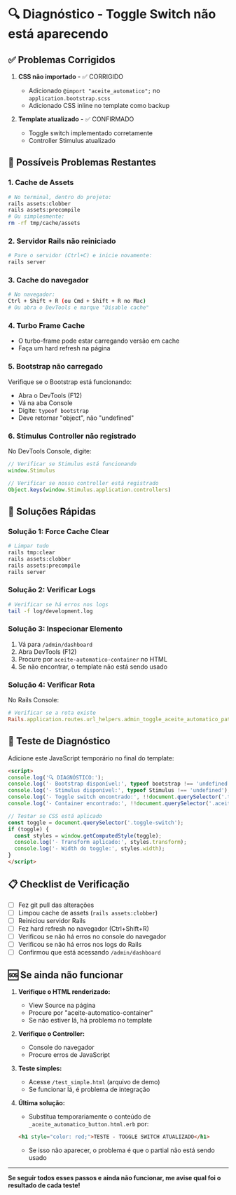 # 🔍 Diagnóstico - Toggle Switch não está aparecendo

## ✅ Problemas Corrigidos

1. **CSS não importado** - ✅ CORRIGIDO
   - Adicionado `@import "aceite_automatico";` no `application.bootstrap.scss`
   - Adicionado CSS inline no template como backup

2. **Template atualizado** - ✅ CONFIRMADO
   - Toggle switch implementado corretamente
   - Controller Stimulus atualizado

## 🚨 Possíveis Problemas Restantes

### 1. **Cache de Assets**
```bash
# No terminal, dentro do projeto:
rails assets:clobber
rails assets:precompile
# Ou simplesmente:
rm -rf tmp/cache/assets
```

### 2. **Servidor Rails não reiniciado**
```bash
# Pare o servidor (Ctrl+C) e inicie novamente:
rails server
```

### 3. **Cache do navegador**
```bash
# No navegador:
Ctrl + Shift + R (ou Cmd + Shift + R no Mac)
# Ou abra o DevTools e marque "Disable cache"
```

### 4. **Turbo Frame Cache**
- O turbo-frame pode estar carregando versão em cache
- Faça um hard refresh na página

### 5. **Bootstrap não carregado**
Verifique se o Bootstrap está funcionando:
- Abra o DevTools (F12)
- Vá na aba Console
- Digite: `typeof bootstrap`
- Deve retornar "object", não "undefined"

### 6. **Stimulus Controller não registrado**
No DevTools Console, digite:
```javascript
// Verificar se Stimulus está funcionando
window.Stimulus

// Verificar se nosso controller está registrado
Object.keys(window.Stimulus.application.controllers)
```

## 🔧 Soluções Rápidas

### Solução 1: Force Cache Clear
```bash
# Limpar tudo
rails tmp:clear
rails assets:clobber
rails assets:precompile
rails server
```

### Solução 2: Verificar Logs
```bash
# Verificar se há erros nos logs
tail -f log/development.log
```

### Solução 3: Inspecionar Elemento
1. Vá para `/admin/dashboard`
2. Abra DevTools (F12)
3. Procure por `aceite-automatico-container` no HTML
4. Se não encontrar, o template não está sendo usado

### Solução 4: Verificar Rota
No Rails Console:
```ruby
# Verificar se a rota existe
Rails.application.routes.url_helpers.admin_toggle_aceite_automatico_path
```

## 🧪 Teste de Diagnóstico

Adicione este JavaScript temporário no final do template:

```html
<script>
console.log('🔍 DIAGNÓSTICO:');
console.log('- Bootstrap disponível:', typeof bootstrap !== 'undefined');
console.log('- Stimulus disponível:', typeof Stimulus !== 'undefined');
console.log('- Toggle switch encontrado:', !!document.querySelector('.toggle-switch'));
console.log('- Container encontrado:', !!document.querySelector('.aceite-automatico-container'));

// Testar se CSS está aplicado
const toggle = document.querySelector('.toggle-switch');
if (toggle) {
  const styles = window.getComputedStyle(toggle);
  console.log('- Transform aplicado:', styles.transform);
  console.log('- Width do toggle:', styles.width);
}
</script>
```

## 📋 Checklist de Verificação

- [ ] Fez git pull das alterações
- [ ] Limpou cache de assets (`rails assets:clobber`)
- [ ] Reiniciou servidor Rails
- [ ] Fez hard refresh no navegador (Ctrl+Shift+R)
- [ ] Verificou se não há erros no console do navegador
- [ ] Verificou se não há erros nos logs do Rails
- [ ] Confirmou que está acessando `/admin/dashboard`

## 🆘 Se ainda não funcionar

1. **Verifique o HTML renderizado:**
   - View Source na página
   - Procure por "aceite-automatico-container"
   - Se não estiver lá, há problema no template

2. **Verifique o Controller:**
   - Console do navegador
   - Procure erros de JavaScript

3. **Teste simples:**
   - Acesse `/test_simple.html` (arquivo de demo)
   - Se funcionar lá, é problema de integração

4. **Última solução:**
   - Substitua temporariamente o conteúdo de `_aceite_automatico_button.html.erb` por:
   ```html
   <h1 style="color: red;">TESTE - TOGGLE SWITCH ATUALIZADO</h1>
   ```
   - Se isso não aparecer, o problema é que o partial não está sendo usado

---

**Se seguir todos esses passos e ainda não funcionar, me avise qual foi o resultado de cada teste!**